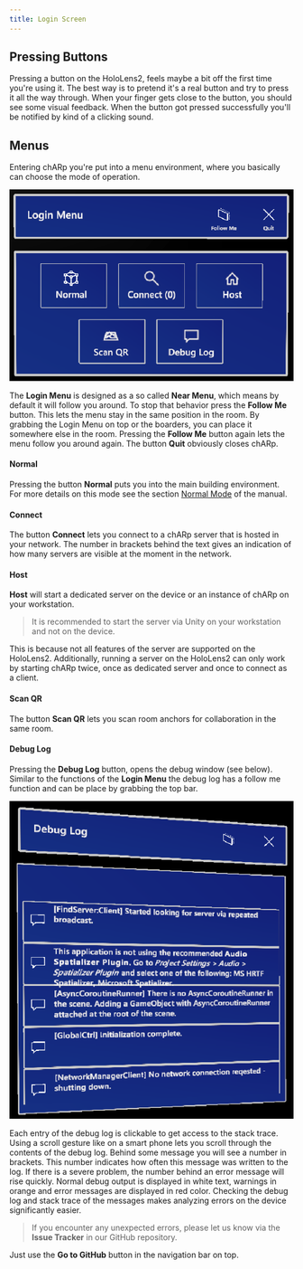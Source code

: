 ```yaml
---
title: Login Screen
---
```


## Pressing Buttons
Pressing a button on the HoloLens2, feels maybe a bit off the first time you're using it.
The best way is to pretend it's a real button and try to press it all the way through.
When your finger gets close to the button, you should see some visual feedback.
When the button got pressed successfully you'll be notified by kind of a clicking sound.


## Menus
Entering chARp you're put into a menu environment, where you basically can choose the mode of operation.

<img src="/images/manual/login_screen.png" alt="Login Screen Menu" class="mx-auto max-w-md" />

The **Login Menu** is designed as a so called **Near Menu**, which means by default it will follow you around.
To stop that behavior press the **Follow Me** button.
This lets the menu stay in the same position in the room.
By grabbing the Login Menu on top or the boarders, you can place it somewhere else in the room.
Pressing the **Follow Me** button again lets the menu follow you around again.
The button **Quit** obviously closes chARp.

#### Normal
Pressing the button **Normal** puts you into the main building environment.
For more details on this mode see the section [Normal Mode](/manual/02-normal_mode) of the manual.

#### Connect
The button **Connect** lets you connect to a chARp server that is hosted in your network.
The number in brackets behind the text gives an indication of how many servers are visible at the moment in the network.

#### Host
**Host** will start a dedicated server on the device or an instance of chARp on your workstation.

> It is recommended to start the server via Unity on your workstation and not on the device.

This is because not all features of the server are supported on the HoloLens2.
Additionally, running a server on the HoloLens2 can only work by starting chARp twice, once as dedicated server and once to connect as a client.

#### Scan QR
The button **Scan QR** lets you scan room anchors for collaboration in the same room.

#### Debug Log
Pressing the **Debug Log** button, opens the debug window (see below).
Similar to the functions of the **Login Menu** the debug log has a follow me function and can be place by grabbing the top bar.

<img src="/images/manual/debug_log.png" alt="Debug Log" class="mx-auto max-w-sm" />

Each entry of the debug log is clickable to get access to the stack trace.
Using a scroll gesture like on a smart phone lets you scroll through the contents of the debug log.
Behind some message you will see a number in brackets.
This number indicates how often this message was written to the log.
If there is a severe problem, the number behind an error message will rise quickly.
Normal debug output is displayed in white text, warnings in orange and error messages are displayed in red color.
Checking the debug log and stack trace of the messages makes analyzing errors on the device significantly easier.

> If you encounter any unexpected errors, please let us know via the **Issue Tracker** in our GitHub repository.

Just use the **Go to GitHub** button in the navigation bar on top.
